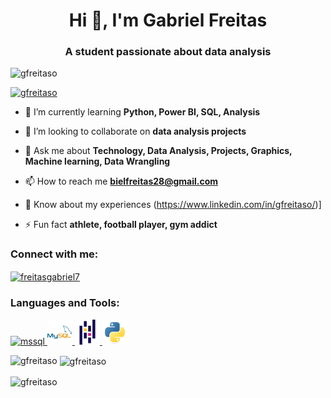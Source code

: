 <h1 align="center">Hi 👋, I'm Gabriel Freitas</h1>
<h3 align="center">A student passionate about data analysis</h3>

<p align="left"> <img src="https://komarev.com/ghpvc/?username=gfreitaso&label=Profile%20views&color=0e75b6&style=flat" alt="gfreitaso" /> </p>

<p align="left"> <a href="https://github.com/ryo-ma/github-profile-trophy"><img src="https://github-profile-trophy.vercel.app/?username=gfreitaso" alt="gfreitaso" /></a> </p>

- 🌱 I’m currently learning **Python, Power BI, SQL, Analysis**

- 👯 I’m looking to collaborate on **data analysis projects**

- 💬 Ask me about **Technology, Data Analysis, Projects, Graphics, Machine learning, Data Wrangling**

- 📫 How to reach me **bielfreitas28@gmail.com**

- 📄 Know about my experiences (https://www.linkedin.com/in/gfreitaso/)]

- ⚡ Fun fact **athlete, football player, gym addict**

<h3 align="left">Connect with me:</h3>
<p align="left">
<a href="https://linkedin.com/in/freitasgabriel7" target="blank"><img align="center" src="https://raw.githubusercontent.com/rahuldkjain/github-profile-readme-generator/master/src/images/icons/Social/linked-in-alt.svg" alt="freitasgabriel7" height="30" width="40" /></a>
</p>

<h3 align="left">Languages and Tools:</h3>
<p align="left"> <a href="https://www.microsoft.com/en-us/sql-server" target="_blank" rel="noreferrer"> <img src="https://www.svgrepo.com/show/303229/microsoft-sql-server-logo.svg" alt="mssql" width="40" height="40"/> </a> <a href="https://www.mysql.com/" target="_blank" rel="noreferrer"> <img src="https://raw.githubusercontent.com/devicons/devicon/master/icons/mysql/mysql-original-wordmark.svg" alt="mysql" width="40" height="40"/> </a> <a href="https://pandas.pydata.org/" target="_blank" rel="noreferrer"> <img src="https://raw.githubusercontent.com/devicons/devicon/2ae2a900d2f041da66e950e4d48052658d850630/icons/pandas/pandas-original.svg" alt="pandas" width="40" height="40"/> </a> <a href="https://www.python.org" target="_blank" rel="noreferrer"> <img src="https://raw.githubusercontent.com/devicons/devicon/master/icons/python/python-original.svg" alt="python" width="40" height="40"/> </a> </p>

<p><img align="left" src="https://github-readme-stats.vercel.app/api/top-langs?username=gfreitaso&show_icons=true&locale=en&layout=compact" alt="gfreitaso" /></p>

<p>&nbsp;<img align="center" src="https://github-readme-stats.vercel.app/api?username=gfreitaso&show_icons=true&locale=en" alt="gfreitaso" /></p>

<p><img align="center" src="https://github-readme-streak-stats.herokuapp.com/?user=gfreitaso&" alt="gfreitaso" /></p>
